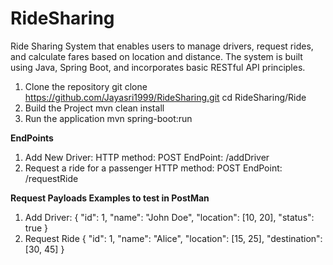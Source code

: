 # RideSharing
Ride Sharing System that enables users to manage drivers, request rides, and calculate fares based on location and distance. The system is built using Java, Spring Boot, and incorporates basic RESTful API principles.
1. Clone the repository
   git clone https://github.com/Jayasri1999/RideSharing.git
   cd RideSharing/Ride
3. Build the Project
   mvn clean install
4. Run the application
   mvn spring-boot:run

**EndPoints**
1. Add New Driver:
  HTTP method: POST
  EndPoint: /addDriver
2. Request a ride for a passenger
   HTTP method: POST
   EndPoint: /requestRide

**Request Payloads Examples to test in PostMan**
1. Add Driver:
{
    "id": 1,
    "name": "John Doe",
    "location": [10, 20],
    "status": true
}
2. Request Ride
{
    "id": 1,
    "name": "Alice",
    "location": [15, 25],
    "destination": [30, 45]
}



